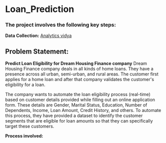 # Loan_Prediction

### The project involves the following key steps:

**Data Collection:** [Analytics vidya](https://datahack.analyticsvidhya.com/contest/practice-problem-loan-prediction-iii)

## Problem Statement:
**Predict Loan Eligibility for Dream Housing Finance company**
Dream Housing Finance company deals in all kinds of home loans. They have a presence across all urban, semi-urban, and rural areas. The customer first applies for a home loan and after that company validates the customer's eligibility for a loan.

The company wants to automate the loan eligibility process (real-time) based on customer details provided while filling out an online application form. These details are Gender, Marital Status, Education, Number of Dependents, Income, Loan Amount, Credit History, and others. To automate this process, they have provided a dataset to identify the customer segments that are eligible for loan amounts so that they can specifically target these customers. 


**Process involved:**
